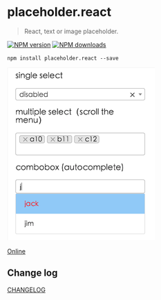 # placeholder.react

> React, text or image placeholder.

[![NPM version](https://img.shields.io/npm/v/placeholder.react.svg?style=flat)](https://npmjs.org/package/placeholder.react)
[![NPM downloads](http://img.shields.io/npm/dm/placeholder.react.svg?style=flat)](https://npmjs.org/package/placeholder.react)

```shell
npm install placeholder.react --save
```

[![Preview](./example/preview.png)](http://fast-flow.github.io/placeholder.react/example)

[Online](http://fast-flow.github.io/placeholder.react)

## Change log

[CHANGELOG](./CHANGELOG.md)

